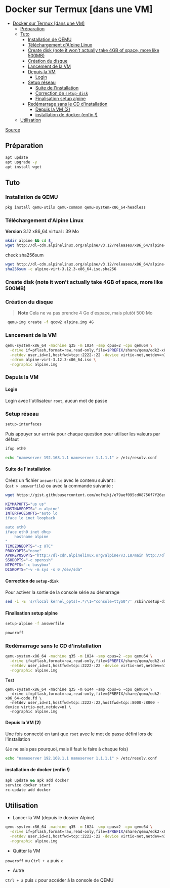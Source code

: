 # Docker sur Termux [dans une VM]

- [Docker sur Termux \[dans une VM\]](#docker-sur-termux-dans-une-vm)
  - [Préparation](#préparation)
  - [Tuto](#tuto)
    - [Installation de QEMU](#installation-de-qemu)
    - [Téléchargement d'Alpine Linux](#téléchargement-dalpine-linux)
    - [Create disk (note it won't actually take 4GB of space, more like 500MB)](#create-disk-note-it-wont-actually-take-4gb-of-space-more-like-500mb)
    - [Création du disque](#création-du-disque)
    - [Lancement de la VM](#lancement-de-la-vm)
    - [Depuis la VM](#depuis-la-vm)
      - [Login](#login)
    - [Setup réseau](#setup-réseau)
      - [Suite de l'installation](#suite-de-linstallation)
      - [Correction de `setup-disk`](#correction-de-setup-disk)
      - [Finalisation setup alpine](#finalisation-setup-alpine)
    - [Redémarrage sans le CD d'installation](#redémarrage-sans-le-cd-dinstallation)
      - [Depuis la VM (2)](#depuis-la-vm-2)
      - [installation de docker (enfin !)](#installation-de-docker-enfin-)
  - [Utilisation](#utilisation)


[Source](https://gist.github.com/oofnikj/e79aef095cd08756f7f26ed244355d62)

## Préparation

```bash
apt update
apt upgrade -y 
apt install wget
```

## Tuto

### Installation de QEMU

```bash
pkg install qemu-utils qemu-common qemu-system-x86_64-headless
```

### Téléchargement d'Alpine Linux

**Version** 3.12 x86_64 virtual : 39 Mo

```bash
mkdir alpine && cd $_
wget http://dl-cdn.alpinelinux.org/alpine/v3.12/releases/x86_64/alpine-virt-3.12.3-x86_64.iso
```

check sha256sum

```bash
wget http://dl-cdn.alpinelinux.org/alpine/v3.12/releases/x86_64/alpine-virt-3.12.3-x86_64.iso.sha256
sha256sum -c alpine-virt-3.12.3-x86_64.iso.sha256 
```

### Create disk (note it won't actually take 4GB of space, more like 500MB)

### Création du disque

> **Note**
> Cela ne va pas prendre 4 Go d'espace, mais plutôt 500 Mo

```bash
 qemu-img create -f qcow2 alpine.img 4G
```

### Lancement de la VM

```bash
qemu-system-x86_64 -machine q35 -m 1024 -smp cpus=2 -cpu qemu64 \
  -drive if=pflash,format=raw,read-only,file=$PREFIX/share/qemu/edk2-x86_64-code.fd \
  -netdev user,id=n1,hostfwd=tcp::2222-:22 -device virtio-net,netdev=n1 \
  -cdrom alpine-virt-3.12.3-x86_64.iso \
  -nographic alpine.img
```

### Depuis la VM

#### Login

Login avec l'utilisateur `root`, aucun mot de passe

### Setup réseau

```bash
setup-interfaces
```

Puis appuyer sur `entrée` pour chaque question pour utiliser les valeurs par défaut

```bash
ifup eth0
```

```bash
echo "nameserver 192.168.1.1 nameserver 1.1.1.1" > /etc/resolv.conf
```

#### Suite de l'installation

Créez un fichier `answerfile` avec le contenu suivant :  
(`cat > answerfile`) ou avec la commande suivante :

```bash
wget https://gist.githubusercontent.com/oofnikj/e79aef095cd08756f7f26ed244355d62/raw/answerfile
```

```bash
KEYMAPOPTS="us us"
HOSTNAMEOPTS="-n alpine"
INTERFACESOPTS="auto lo
iface lo inet loopback

auto eth0
iface eth0 inet dhcp
    hostname alpine
"
TIMEZONEOPTS="-z UTC"
PROXYOPTS="none"
APKREPOSOPTS="http://dl-cdn.alpinelinux.org/alpine/v3.18/main http://dl-cdn.alpinelinux.org/alpine/v3.18/community"
SSHDOPTS="-c openssh"
NTPOPTS="-c busybox"
DISKOPTS="-v -m sys -s 0 /dev/sda"
```

#### Correction de `setup-disk`

Pour activer la sortie de la console série au démarrage

```bash
sed -i -E 's/(local kernel_opts)=.*/\1="console=ttyS0"/' /sbin/setup-disk
```

#### Finalisation setup alpine

```bash
setup-alpine -f answerfile
```

```bash
poweroff
```

### Redémarrage sans le CD d'installation

```bash
qemu-system-x86_64 -machine q35 -m 1024 -smp cpus=2 -cpu qemu64 \
  -drive if=pflash,format=raw,read-only,file=$PREFIX/share/qemu/edk2-x86_64-code.fd \
  -netdev user,id=n1,hostfwd=tcp::2222-:22 -device virtio-net,netdev=n1 \
  -nographic alpine.img
```

Test

```
qemu-system-x86_64 -machine q35 -m 6144 -smp cpus=6 -cpu qemu64 \
  -drive if=pflash,format=raw,read-only,file=$PREFIX/share/qemu/edk2-x86_64-code.fd \
  -netdev user,id=n1,hostfwd=tcp::2222-:22,hostfwd=tcp::8000-:8000 -device virtio-net,netdev=n1 \
  -nographic alpine.img

```

#### Depuis la VM (2)

Une fois connecté en tant que `root` avec le mot de passe défini lors de l'installation

(Je ne sais pas pourquoi, mais il faut le faire à chaque fois)

```bash
echo "nameserver 192.168.1.1 nameserver 1.1.1.1" > /etc/resolv.conf
```

#### installation de docker (enfin !)

```bash
apk update && apk add docker
service docker start
rc-update add docker
```

## Utilisation

- Lancer la VM (depuis le dossier Alpine)

```bash
qemu-system-x86_64 -machine q35 -m 1024 -smp cpus=2 -cpu qemu64 \
  -drive if=pflash,format=raw,read-only,file=$PREFIX/share/qemu/edk2-x86_64-code.fd \
  -netdev user,id=n1,hostfwd=tcp::2222-:22 -device virtio-net,netdev=n1 \
  -nographic alpine.img
```

- Quitter la VM

`poweroff` ou `Ctrl + a` puis `x`

- Autre

`Ctrl + a` puis `c` pour accéder à la console de QEMU
